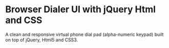 # Browser Dialer UI with jQuery Html and CSS
A clean and responsive virtual phone dial pad (alpha-numeric keypad) built on top of jQuery, Html5 and CSS3.
